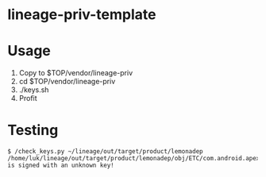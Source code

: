 # lineage-priv-template

# Usage

1. Copy to $TOP/vendor/lineage-priv
2. cd $TOP/vendor/lineage-priv
3. ./keys.sh
4. Profit

# Testing

```
$ /check_keys.py ~/lineage/out/target/product/lemonadep
/home/luk/lineage/out/target/product/lemonadep/obj/ETC/com.android.apex.cts.shim.v1_prebuilt_intermediates/com.android.apex.cts.shim.apex is signed with an unknown key!
```
